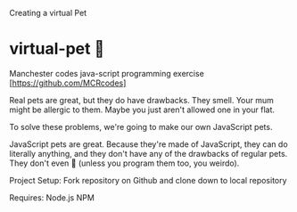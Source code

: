 Creating a virtual Pet 
# virtual-pet 🐶
Manchester codes java-script programming exercise
[https://github.com/MCRcodes]

Real pets are great, but they do have drawbacks. They smell. Your mum might be allergic to them. Maybe you just aren't allowed one in your flat.

To solve these problems, we're going to make our own JavaScript pets.

JavaScript pets are great. Because they're made of JavaScript, they can do literally anything, and they don't have any of the drawbacks of regular pets. They don't even 💩 (unless you program them too, you weirdo).

Project Setup: 
Fork repository on Github and clone down to local repository

Requires:
Node.js
NPM

